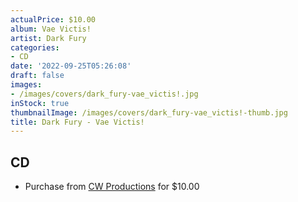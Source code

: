 ```yaml
---
actualPrice: $10.00
album: Vae Victis!
artist: Dark Fury
categories:
- CD
date: '2022-09-25T05:26:08'
draft: false
images:
- /images/covers/dark_fury-vae_victis!.jpg
inStock: true
thumbnailImage: /images/covers/dark_fury-vae_victis!-thumb.jpg
title: Dark Fury - Vae Victis!
---
```


## CD
* Purchase from [CW Productions](https://shop.cwproductions.net/products/dark-fury-vae-victis-cd) for $10.00
